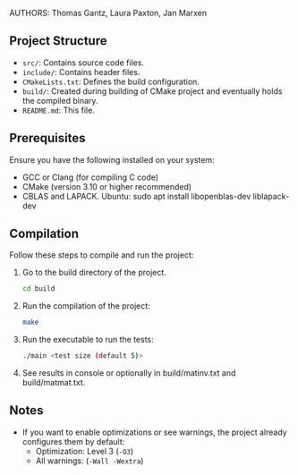 AUTHORS: Thomas Gantz, Laura Paxton, Jan Marxen
## Project Structure

- `src/`: Contains source code files.
- `include/`: Contains header files.
- `CMakeLists.txt`: Defines the build configuration.
- `build/`: Created during building of CMake project and eventually holds the compiled binary.
- `README.md`: This file.

## Prerequisites

Ensure you have the following installed on your system:

- GCC or Clang (for compiling C code)
- CMake (version 3.10 or higher recommended)
- CBLAS and LAPACK. Ubuntu: sudo apt install libopenblas-dev liblapack-dev


## Compilation

Follow these steps to compile and run the project:

1. Go to the build directory of the project.
   ```bash
   cd build
   ```

2. Run the compilation of the project:
   ```bash
   make
   ```

3. Run the executable to run the tests:
   ```bash
   ./main <test size (default 5)>
   ```

4. See results in console or optionally in build/matinv.txt and
   build/matmat.txt.


## Notes

- If you want to enable optimizations or see warnings, the project already configures them by default:
  - Optimization: Level 3 (`-O3`)
  - All warnings: (`-Wall -Wextra`)




